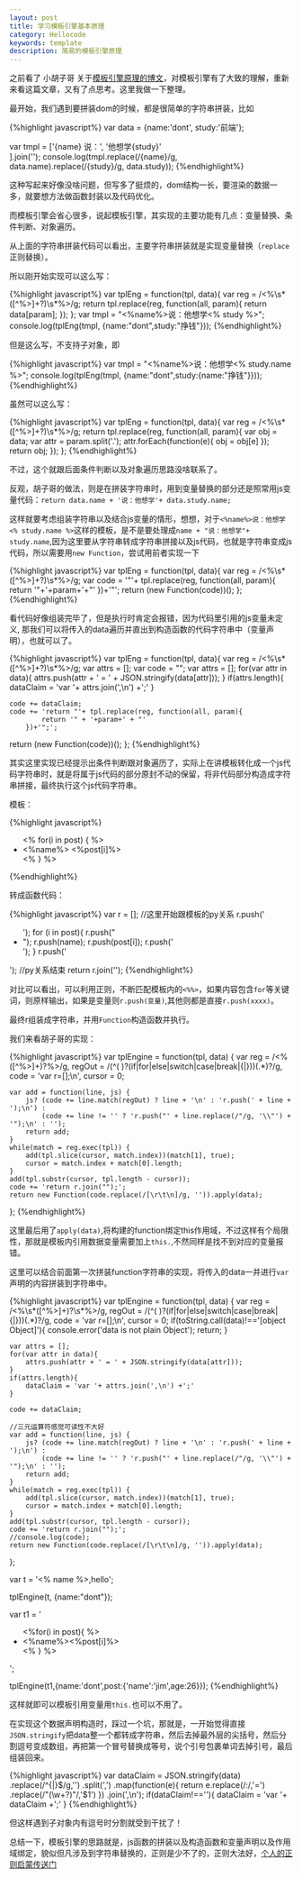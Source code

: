 ```yaml
---
layout: post
title: 学习模板引擎基本原理
category: Hellocode
keywords: template
description: 简易的模板引擎原理
---
```


之前看了 小胡子哥 关于[模板引擎原理的博文](http://www.cnblogs.com/hustskyking/p/principle-of-javascript-template.html)，对模板引擎有了大致的理解，重新来看这篇文章，又有了点思考。这里我做一下整理。

最开始，我们遇到要拼装dom的时候，都是很简单的字符串拼装，比如

{%highlight javascript%}
var data = {name:'dont', study:'前端'};

var tmpl = ['{name} 说：',
            '他想学{study}'    
        ].join('');
console.log(tmpl.replace(/{name}/g, data.name).replace(/{study}/g, data.study));
{%endhighlight%}

这种写起来好像没啥问题，但写多了挺烦的，dom结构一长，要渲染的数据一多，就要想方法做函数封装以及代码优化。

而模板引擎会省心很多，说起模板引擎，其实现的主要功能有几点：变量替换、条件判断、对象遍历。

从上面的字符串拼装代码可以看出，主要字符串拼装就是实现变量替换（`replace`正则替换）。

所以刚开始实现可以这么写：

{%highlight javascript%}
var tplEng = function(tpl, data){
    var reg = /<%\s*([^%>]+?)\s*%>/g;
    return tpl.replace(reg, function(all, param){
        return data[param]; 
    });
};
var tmpl = "<%name%>说：他想学<% study %>";
console.log(tplEng(tmpl, {name:"dont",study:"挣钱"}));
{%endhighlight%}

但是这么写，不支持子对象，即

{%highlight javascript%}
var tmpl = "<%name%>说：他想学<% study.name %>";
console.log(tplEng(tmpl, {name:"dont",study:{name:"挣钱"}}));
{%endhighlight%}

虽然可以这么写：

{%highlight javascript%}
var tplEng = function(tpl, data){
    var reg = /<%\s*([^%>]+?)\s*%>/g;
    return tpl.replace(reg, function(all, param){
        var obj = data;
        var attr = param.split('.');
        attr.forEach(function(e){
          obj = obj[e]
        });
        return obj; 
    });
};
{%endhighlight%}

不过，这个就跟后面条件判断以及对象遍历思路没啥联系了。

反观，胡子哥的做法，则是在拼装字符串时，用到变量替换的部分还是照常用js变量代码：`return data.name + '说：他想学'+ data.study.name;`

这样就要考虑组装字符串以及结合js变量的情形，想想，对于`<%name%>说：他想学<% study.name %>`这样的模板，是不是要处理成`name + "说：他想学"+ study.name`,因为这里要从字符串转成字符串拼接以及js代码，也就是字符串变成js代码，所以需要用`new Function`，尝试用前者实现一下

{%highlight javascript%}
var tplEng = function(tpl, data){
    var reg = /<%\s*([^%>]+?)\s*%>/g;
    var code = '"'+ tpl.replace(reg, function(all, param){
            return '"+'+param+'+"'
        })+'"';
  return (new Function(code))();
};
{%endhighlight%}

看代码好像组装完毕了，但是执行时肯定会报错，因为代码里引用的js变量未定义, 那我们可以将传入的data遍历并直出到构造函数的代码字符串中（变量声明），也就可以了。

{%highlight javascript%}
var tplEng = function(tpl, data){
    var reg = /<%\s*([^%>]+?)\s*%>/g;
    var attrs = [];
    var code = "";
    var attrs = [];
    for(var attr in data){
        attrs.push(attr + ' = ' + JSON.stringify(data[attr]));
    }
    if(attrs.length){
        dataClaim = 'var '+ attrs.join(',\n') +';'
    }

    code += dataClaim;
    code += 'return "'+ tpl.replace(reg, function(all, param){
            return '" + '+param+' + "'
        })+'";';
  return (new Function(code))();
};
{%endhighlight%}

其实这里实现已经提示出条件判断跟对象遍历了，实际上在讲模板转化成一个js代码字符串时，就是将属于js代码的部分原封不动的保留，将非代码部分构造成字符串拼接，最终执行这个js代码字符串。

模板：

{%highlight javascript%}
<ul>
<% for(i in post) { %>
  <li>
  <%name%>
  <%post[i]%>
  </li>
<% } %>
</ul>
{%endhighlight%}

转成函数代码：

{%highlight javascript%}
var r = [];
//这里开始跟模板的py关系
r.push('<ul>');
for (i in post){
    r.push("<li>");
    r.push(name);
    r.push(post[i]);
    r.push('</li>');
}
r.push('</ul>');
//py关系结束
return r.join('');
{%endhighlight%}

对比可以看出，可以利用正则，不断匹配模板内的`<%%>`，如果内容包含`for`等关键词，则原样输出，如果是变量则`r.push(变量)`,其他则都是直接`r.push(xxxx)`。

最终r组装成字符串，并用`Function`构造函数并执行。

我们来看胡子哥的实现：

{%highlight javascript%}
var tplEngine = function(tpl, data) {
    var reg = /<%([^%>]+)?%>/g, 
        regOut = /(^( )?(if|for|else|switch|case|break|{|}))(.*)?/g, 
        code = 'var r=[];\n', 
        cursor = 0;

    var add = function(line, js) {
        js? (code += line.match(regOut) ? line + '\n' : 'r.push(' + line + ');\n') :
            (code += line != '' ? 'r.push("' + line.replace(/"/g, '\\"') + '");\n' : '');
        return add;
    }
    while(match = reg.exec(tpl)) {
        add(tpl.slice(cursor, match.index))(match[1], true);
        cursor = match.index + match[0].length;
    }
    add(tpl.substr(cursor, tpl.length - cursor));
    code += 'return r.join("");';
    return new Function(code.replace(/[\r\t\n]/g, '')).apply(data);
};
{%endhighlight%}

这里最后用了`apply(data)`,将构建的function绑定this作用域，不过这样有个局限性，那就是模板内引用数据变量需要加上`this.`,不然同样是找不到对应的变量报错。

这里可以结合前面第一次拼装function字符串的实现，将传入的data一并进行`var`声明的内容拼装到字符串中。

{%highlight javascript%}
var tplEngine = function(tpl, data) {
    var reg = /<%\s*([^%>]+)?\s*%>/g, 
        regOut = /(^( )?(if|for|else|switch|case|break|{|}))(.*)?/g, 
        code = 'var r=[];\n', 
        cursor = 0;
    if(toString.call(data)!=='[object Object]'){
        console.error('data is not plain Object');
        return;
    }
   
    var attrs = [];
    for(var attr in data){
        attrs.push(attr + ' = ' + JSON.stringify(data[attr]));
    }
    if(attrs.length){
        dataClaim = 'var '+ attrs.join(',\n') +';'
    }

    code += dataClaim;
    
    //三元运算符感觉可读性不大好
    var add = function(line, js) {
        js? (code += line.match(regOut) ? line + '\n' : 'r.push(' + line + ');\n') :
            (code += line != '' ? 'r.push("' + line.replace(/"/g, '\\"') + '");\n' : '');
        return add;
    }
    while(match = reg.exec(tpl)) {
        add(tpl.slice(cursor, match.index))(match[1], true);
        cursor = match.index + match[0].length;
    }
    add(tpl.substr(cursor, tpl.length - cursor));
    code += 'return r.join("");';
    //console.log(code);
    return new Function(code.replace(/[\r\t\n]/g, '')).apply(data);
};

var t = '<% name %>,hello';

tplEngine(t, {name:"dont"});

var t1 = '<ul><%for(i in post){ %><li><%name%><%post[i]%></li><% } %></ul>';

tplEngine(t1,{name:'dont',post:{'name':'jim',age:26}});
{%endhighlight%}

这样就即可以模板引用变量用`this.`也可以不用了。

在实现这个数据声明构造时，踩过一个坑，那就是，一开始觉得直接`JSON.stringify`把data整一个都转成字符串，然后去掉最外层的尖括号，然后分割逗号变成数组，再把第一个冒号替换成等号，说个引号包裹单词去掉引号，最后组装回来。

{%highlight javascript%}
var dataClaim = JSON.stringify(data)
                    .replace(/^{|}$/g,'')
                    .split(',')
                    .map(function(e){
                            return e.replace(/:/,'=')
                            .replace(/"(\w+?)"/,'$1')
                    })
                    .join(',\n');
    if(dataClaim!==''){
        dataClaim = 'var '+ dataClaim +';'
    }
{%endhighlight%}

但这样遇到子对象内有逗号时分割就受到干扰了！

总结一下，模板引擎的思路就是，js函数的拼装以及构造函数和变量声明以及作用域绑定，貌似但凡涉及到字符串替换的，正则是少不了的，正则大法好，[个人的正则启蒙传送门](http://manual.phpv.net/regular_expression.htm)